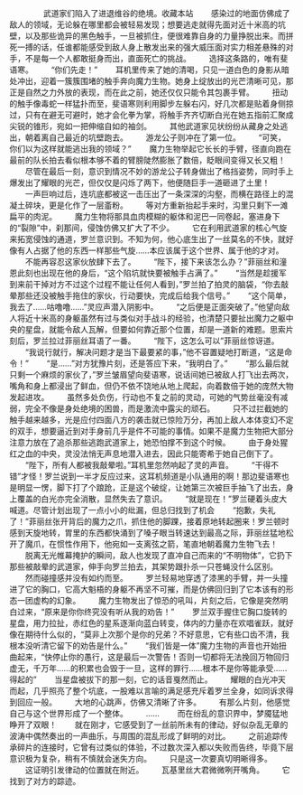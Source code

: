 　　
　　武道家们陷入了进退维谷的绝境。收藏本站
　　感染过的地面仿佛成了敌人的领域，无论躲在哪里都会被轻易发现；想要逃走就得先面对近十米高的坑壁，以及那些诡异的黑色触手，一旦被抓住，便很难靠自身的力量挣脱出来。而拼死一搏的话，任谁都能感受到敌人身上散发出来的强大威压面对实力相差悬殊的对手，不是每一个人都敢挺身而出，直面死亡的挑战。
　　选择这条路的，唯有斐语寒。
　　“你们先走！”
　　耳机里传来了她的清喝，只见一道白色的身影从暗处冲出，迎着一簇簇围堵的触手奔向魔力生物。她身上绽放出的光芒清晰可见，那正是自然之力外放的表现，而在此之前，她还仅仅只能令其包裹手臂。
　　扭动的触手像毒蛇一样猛扑而至，斐语寒则利用脚步左躲右闪，好几次都是贴着身侧掠过，只有在避无可避时，她才会化拳为掌，将触手齐齐切断白光在她五指前汇聚成尖锐的锥形，宛如一把伸缩自如的袖剑。
　　其他武道家见状纷纷从藏身之处逃出，朝着离自己最近的坑壁跑去。
　　游龙公子则冲在了第一位。
　　“可笑，你们以为这样就能逃出我的领域？”
　　魔力生物举起它长长的手臂，径直向跑在最前的队长拍去看似根本够不着的臂膀陡然膨胀了数倍，眨眼间变得又长又粗！
　　尽管在最后一刻，意识到情况不妙的游龙公子转身做出了格挡姿势，同时手上爆发出了耀眼的光芒，但仅仅是闪烁了两下，他便随巨手一道砸进了土里！
　　一声巨响过后，连坑底都被这一击压出了一条深深的沟壑，而横在路径上的混凝土碎块，更是化作了一层齑粉。
　　等对方重新抬起手来时，沟里只剩下一滩扁平的肉泥。
　　魔力生物将那具血肉模糊的躯体和泥巴一同卷起，塞进身下的“裂隙”中，刹那间，侵蚀仿佛又扩大了不少。
　　它在利用武道家的核心气旋来拓宽侵蚀的通道，罗兰意识到。不知为何，他心底生出了一丝莫名的不快，就好像有人占据了他的东西一样那些气旋……本应该属于这个世界、属于他的才对。
　　不能再容忍这家伙放肆下去了。
　　“陛下，接下来该怎么办？”菲丽丝和潼恩此刻也出现在他的身后，“这个陷坑就快要被触手占满了。”
　　“当然是趁援军到来前干掉对方不过这个过程不能让任何人看到，”罗兰拍了拍灵的脑袋，“你去敲晕那些还没被触手拖住的家伙，行动要快，完成后给我个信号。”
　　“这个简单，我去了……咕噜噜……”灵应声潜入阴影中。
　　“之后便是正面突破了。”他望向敌人将近十米高的身躯虽然有过与类似对手战斗的经验，也清楚只要扯出魔力之躯中央的星盘，就能令敌人瓦解，但要如何靠近那个位置，却是一道新的难题。思索片刻后，罗兰拉过菲丽丝耳语了一番。
　　“陛下，这怎么可以”菲丽丝惊讶道。
　　“我说行就行，解决问题才是当下最要紧的事，”他不容置疑地打断道，“这是命令！”
　　“是……”对方犹豫片刻，还是答应下来，“我明白了。”
　　“那么最后就只剩一个麻烦的家伙了，”罗兰皱眉望向斐语寒，说话间她已被敌人打飞出去两次，嘴角和身上都浸出了鲜血，但仍不依不饶地从地上爬起，向着数倍于她的庞然大物发起进攻。
　　虽然多处负伤，行动也不复之前的灵动，可她的气势丝毫没有减弱，完全不像是身处绝境的困兽，而是激流中露尖的顽石。
　　只不过拦截她的触手越来越多，光是应付四面八方的袭击就已惊险万分，再加上敌人本体变幻不定的双手，想要逼近到对手身前几乎是件不可能的事情。如果不是魔力生物把大部分注意力放在了追杀那些逃跑武道家上，她恐怕撑不到这个时候。
　　由于身处猩红之血的中央，灵没法悄无声息地潜入进去，因此只能寄希于她自己倒下了。
　　“陛下，所有人都被我敲晕啦。”耳机里忽然响起了灵的声音。
　　“干得不错”才怪！罗兰说到一半才反应过来，这耳机频道是小队通用的啊！那边斐语寒也是明显一愣，脚下打了个踉跄，正是这个破绽，让她第三次被巨手抽飞了出去，身上覆盖的白光亦完全消散，显然失去了意识。
　　“就是现在！”罗兰硬着头皮大喊道。尽管计划出现了一点小小的纰漏，但总归找到了机会
　　“抱歉，失礼了！”菲丽丝张开背后的魔力之爪，抓住他的脚踝，接着原地转起圈来！罗兰顿时感到天旋地转，胃里的东西都快涌到了嗓子眼当转速达到最高之际，菲丽丝猛地松开了魔爪，在惯性作用下，他宛如一支离弦之箭，笔直地朝着魔力生物飞去！
　　脱离无光帷幕掩护的瞬间，敌人也发现了直冲自己而来的“不明物体”，它扔下那些被敲晕的武道家，伸手向罗兰拍去，其架势跟扑杀一只苍蝇没什么区别。
　　然而碰撞感并没有如约而至。
　　罗兰轻易地穿透了漆黑的手臂，并一头撞进了它的胸口，它高大魁梧的身躯不再坚不可摧，而是仿佛回归到了它本该有的形态一团虚构的幻象。
　　魔力生物发出了惊恐的吼叫，片刻之后，它像是突然明白过来，“原来是你你终究没有听从我的劝告！”
　　罗兰双手握住它胸口旋转的星盘，用力拉扯，赤红色的星系逐渐向蓝白转变，体内的力量亦在欢唱雀跃，就好像在期待什么似的，“莫非上次那个是你的兄弟？不好意思，它有些口齿不清，我根本没听清它留下的劝告是什么。”
　　“我们皆是一体”魔力生物的声音也开始扭曲起来，“快停止你的愚行，这是最后一次警告！否则一切都将无法挽回万物回归虚无，千万年……的积累也会毁于一旦，这样的罪行……根本不是你等能承受……得起的”
　　当星盘被拔下的那一刻，它的话音戛然而止。
　　耀眼的白光冲天而起，几乎照亮了整个坑底，一股难以言喻的满足感充斥着罗兰全身，如同诉求得到回应一般。
　　大地的心跳声，仿佛又清晰了许多。
　　有那么片刻，他感觉自己与这个世界形成了一个整体。
　　……
　　而在纷乱的意识界中，梦魇猛地睁开了双眼！
　　就在刚才，它感受到了一丝前所未有的律动，好似杂乱无章的波涛中偶然奏出的一声曲乐，与周围的混乱形成了鲜明的对比。
　　之前追踪传承碎片的连接时，它曾有过类似的体验，不过数次深入都以失败而告终，毕竟下层意识极为复杂，稍有不慎就会迷失方向。
　　只是这一次要真切明晰得多。
　　这证明引发律动的位置就在附近。
　　瓦基里丝大君微微咧开嘴角。
　　它找到了对方的踪迹。